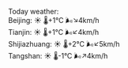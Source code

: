 Today weather:  
Beijing: ☀️   🌡️+1°C 🌬️↘4km/h  
Tianjin: ☀️   🌡️+1°C 🌬️↙4km/h  
Shijiazhuang: ☀️   🌡️+2°C 🌬️↙5km/h  
Tangshan: ☀️   🌡️-1°C 🌬️↗4km/h  
